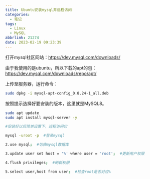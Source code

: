 ```yaml
---
title: Ubuntu安装mysql并远程访问
categories:
  - 笔记
tags:
  - Linux
  - MySQL
abbrlink: 21274
date: 2023-02-19 09:23:39
---
```


打开mysql社区网站：https://dev.mysql.com/downloads/

由于我使用的是ubuntu，所以下载的apt的包：https://dev.mysql.com/downloads/repo/apt/

上传至服务器，运行命令：

```bash
sudo dpkg -i mysql-apt-config_0.8.24-1_all.deb
```

按照提示选择好要安装的版本，这里就是MySQL8。

```bash
sudo apt update
sudo apt install mysql-server -y

#安装好以后简单设置下，远程访问它

mysql -uroot -p  #登录mysql

2.use mysql;  #切换mysql数据库

3.update user set host = '%' where user = 'root';  #更新用户权限

4.flush privileges;  #刷新权限

5.select user,host from user;  #检查root是否对应%
```